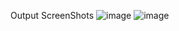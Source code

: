 Output ScreenShots
![image](https://github.com/user-attachments/assets/9ee05ca1-32e6-41c4-8bd2-ac47d5661112)
![image](https://github.com/user-attachments/assets/89d3f285-f168-4386-897a-49c69e63db4c)
